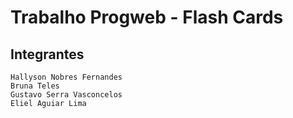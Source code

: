 # Trabalho Progweb - Flash Cards

## Integrantes
    Hallyson Nobres Fernandes
    Bruna Teles
    Gustavo Serra Vasconcelos
    Eliel Aguiar Lima

